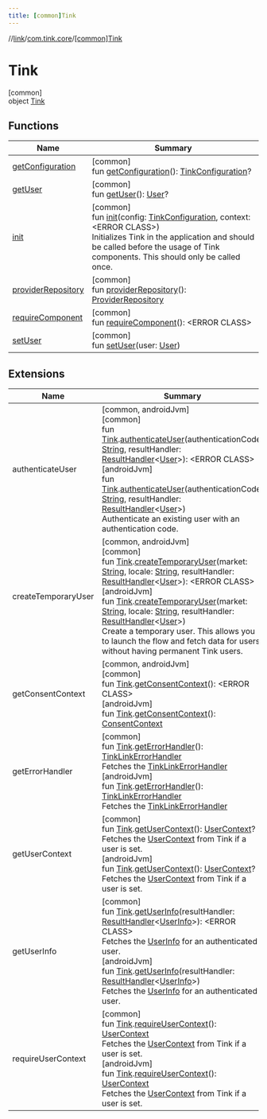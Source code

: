 ```yaml
---
title: [common]Tink
---
```

//[link](../../../index.html)/[com.tink.core](../index.html)/[[common]Tink](index.html)



# Tink



[common]\
object [Tink](index.html)



## Functions


| Name | Summary |
|---|---|
| [getConfiguration](get-configuration.html) | [common]<br>fun [getConfiguration](get-configuration.html)(): [TinkConfiguration](../../com.tink.service.network/[common]-tink-configuration/index.html)? |
| [getUser](get-user.html) | [common]<br>fun [getUser](get-user.html)(): [User](../../com.tink.model.user/[common]-user/index.html)? |
| [init](init.html) | [common]<br>fun [init](init.html)(config: [TinkConfiguration](../../com.tink.service.network/[common]-tink-configuration/index.html), context: &lt;ERROR CLASS&gt;)<br>Initializes Tink in the application and should be called before the usage of Tink components. This should only be called once. |
| [providerRepository](provider-repository.html) | [common]<br>fun [providerRepository](provider-repository.html)(): [ProviderRepository](../../com.tink.core.provider/[common]-provider-repository/index.html) |
| [requireComponent](require-component.html) | [common]<br>fun [requireComponent](require-component.html)(): &lt;ERROR CLASS&gt; |
| [setUser](set-user.html) | [common]<br>fun [setUser](set-user.html)(user: [User](../../com.tink.model.user/[common]-user/index.html)) |


## Extensions


| Name | Summary |
|---|---|
| authenticateUser | [common, androidJvm]<br>[common]<br>fun [Tink](index.html).[authenticateUser](../../com.tink.link/[common]authenticate-user.html)(authenticationCode: [String](https://kotlinlang.org/api/latest/jvm/stdlib/kotlin/-string/index.html), resultHandler: [ResultHandler](../../com.tink.service.handler/[common]-result-handler/index.html)&lt;[User](../../com.tink.model.user/[common]-user/index.html)&gt;): &lt;ERROR CLASS&gt;<br>[androidJvm]<br>fun [Tink](../[android-jvm]-tink/index.html).[authenticateUser](../../com.tink.link/[android-jvm]authenticate-user.html)(authenticationCode: [String](https://kotlinlang.org/api/latest/jvm/stdlib/kotlin/-string/index.html), resultHandler: [ResultHandler](../../com.tink.service.handler/[android-jvm]-result-handler/index.html)&lt;[User](../../com.tink.model.user/[android-jvm]-user/index.html)&gt;)<br>Authenticate an existing user with an authentication code. |
| createTemporaryUser | [common, androidJvm]<br>[common]<br>fun [Tink](index.html).[createTemporaryUser](../../com.tink.link/[common]create-temporary-user.html)(market: [String](https://kotlinlang.org/api/latest/jvm/stdlib/kotlin/-string/index.html), locale: [String](https://kotlinlang.org/api/latest/jvm/stdlib/kotlin/-string/index.html), resultHandler: [ResultHandler](../../com.tink.service.handler/[common]-result-handler/index.html)&lt;[User](../../com.tink.model.user/[common]-user/index.html)&gt;): &lt;ERROR CLASS&gt;<br>[androidJvm]<br>fun [Tink](../[android-jvm]-tink/index.html).[createTemporaryUser](../../com.tink.link/[android-jvm]create-temporary-user.html)(market: [String](https://kotlinlang.org/api/latest/jvm/stdlib/kotlin/-string/index.html), locale: [String](https://kotlinlang.org/api/latest/jvm/stdlib/kotlin/-string/index.html), resultHandler: [ResultHandler](../../com.tink.service.handler/[android-jvm]-result-handler/index.html)&lt;[User](../../com.tink.model.user/[android-jvm]-user/index.html)&gt;)<br>Create a temporary user. This allows you to launch the flow and fetch data for users without having permanent Tink users. |
| getConsentContext | [common, androidJvm]<br>[common]<br>fun [Tink](index.html).[getConsentContext](../../com.tink.link/[common]get-consent-context.html)(): &lt;ERROR CLASS&gt;<br>[androidJvm]<br>fun [Tink](../[android-jvm]-tink/index.html).[getConsentContext](../../com.tink.link/[android-jvm]get-consent-context.html)(): [ConsentContext](../../com.tink.link.consent/[android-jvm]-consent-context/index.html) |
| getErrorHandler | [common]<br>fun [Tink](index.html).[getErrorHandler](../../com.tink.link/[common]get-error-handler.html)(): [TinkLinkErrorHandler](../../com.tink.link.errorhandler/[common]-tink-link-error-handler/index.html)<br>Fetches the [TinkLinkErrorHandler](../../com.tink.link.errorhandler/[common]-tink-link-error-handler/index.html)<br>[androidJvm]<br>fun [Tink](../[android-jvm]-tink/index.html).[getErrorHandler](../../com.tink.link/[android-jvm]get-error-handler.html)(): [TinkLinkErrorHandler](../../com.tink.link.errorhandler/[android-jvm]-tink-link-error-handler/index.html)<br>Fetches the [TinkLinkErrorHandler](../../com.tink.link.errorhandler/[android-jvm]-tink-link-error-handler/index.html) |
| getUserContext | [common]<br>fun [Tink](index.html).[getUserContext](../../com.tink.link/[common]get-user-context.html)(): [UserContext](../../com.tink.link.core.user/[common]-user-context/index.html)?<br>Fetches the [UserContext](../../com.tink.link.core.user/[common]-user-context/index.html) from Tink if a user is set.<br>[androidJvm]<br>fun [Tink](../[android-jvm]-tink/index.html).[getUserContext](../../com.tink.link/[android-jvm]get-user-context.html)(): [UserContext](../../com.tink.link.core.user/[android-jvm]-user-context/index.html)?<br>Fetches the [UserContext](../../com.tink.link.core.user/[android-jvm]-user-context/index.html) from Tink if a user is set. |
| getUserInfo | [common]<br>fun [Tink](index.html).[getUserInfo](../../com.tink.link/[common]get-user-info.html)(resultHandler: [ResultHandler](../../com.tink.service.handler/[common]-result-handler/index.html)&lt;[UserInfo](../../com.tink.model.user/[common]-user-info/index.html)&gt;): &lt;ERROR CLASS&gt;<br>Fetches the [UserInfo](../../com.tink.model.user/[common]-user-info/index.html) for an authenticated user.<br>[androidJvm]<br>fun [Tink](../[android-jvm]-tink/index.html).[getUserInfo](../../com.tink.link/[android-jvm]get-user-info.html)(resultHandler: [ResultHandler](../../com.tink.service.handler/[android-jvm]-result-handler/index.html)&lt;[UserInfo](../../com.tink.model.user/[android-jvm]-user-info/index.html)&gt;)<br>Fetches the [UserInfo](../../com.tink.model.user/[android-jvm]-user-info/index.html) for an authenticated user. |
| requireUserContext | [common]<br>fun [Tink](index.html).[requireUserContext](../../com.tink.link/[common]require-user-context.html)(): [UserContext](../../com.tink.link.core.user/[common]-user-context/index.html)<br>Fetches the [UserContext](../../com.tink.link.core.user/[common]-user-context/index.html) from Tink if a user is set.<br>[androidJvm]<br>fun [Tink](../[android-jvm]-tink/index.html).[requireUserContext](../../com.tink.link/[android-jvm]require-user-context.html)(): [UserContext](../../com.tink.link.core.user/[android-jvm]-user-context/index.html)<br>Fetches the [UserContext](../../com.tink.link.core.user/[android-jvm]-user-context/index.html) from Tink if a user is set. |

